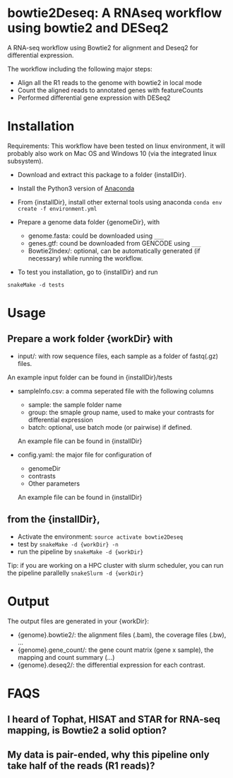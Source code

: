 # bowtie2Deseq: A RNAseq workflow using bowtie2 and DESeq2
A RNA-seq workflow using Bowtie2 for alignment and Deseq2 for differential expression.

The workflow including the following major steps:
* Align all the R1 reads to the genome with bowtie2 in local mode
* Count the aligned reads to annotated genes with featureCounts
* Performed differential gene expression with DESeq2

# Installation
Requirements: This workflow have been tested on linux environment, it will probably also work on Mac OS and Windows 10 (via the integrated linux subsystem).

* Download and extract this package to a folder {installDir}. 
* Install the Python3 version of [Anaconda](https://www.anaconda.com/download)
* From {installDir}, install other external tools using anaconda
```conda env create -f environment.yml```

* Prepare a genome data folder {genomeDir}, with
  * genome.fasta: could be downloaded using `___`
  * genes.gtf: cound be downloaded from GENCODE using `___`
  * Bowtie2Index/: optional, can be automatically generated (if necessary) while running the workflow.

* To test you installation, go to {installDir} and run
```source activate bowtie2Deseq
snakeMake -d tests
```

# Usage
## Prepare a work folder {workDir} with
  * input/: with row sequence files, each sample as a folder of fastq(.gz) files.
  
  An example input folder can be found in {installDir}/tests
  
  * sampleInfo.csv: a comma seperated file with the following columns
    * sample: the sample folder name
    * group: the smaple group name, used to make your contrasts for differential expression
    * batch: optional, use batch mode (or pairwise) if defined.
    
    An example file can be found in {installDir}
    
  * config.yaml: the major file for configuration of
    * genomeDir
    * contrasts
    * Other parameters
    
    An example file can be found in {installDir}
     
## from the {installDir},
  * Activate the environment: `source activate bowtie2Deseq`
  * test by `snakeMake -d {workDir} -n`
  * run the pipeline by `snakeMake -d {workDir}`
 
 Tip: if you are working on a HPC cluster with slurm scheduler, you can run the pipeline parallelly
 ```snakeSlurm -d {workDir}```

# Output
The output files are generated in your {workDir}:
* {genome}.bowtie2/: the alignment files (.bam), the coverage files (.bw), ...
* {genome}.gene_count/: the gene count matrix (gene x sample), the mapping and count summary (...)
* {genome}.deseq2/: the differential expression for each contrast.

# FAQS
## I heard of Tophat, HISAT and STAR for RNA-seq mapping, is Bowtie2 a solid option?
## My data is pair-ended, why this pipeline only take half of the reads (R1 reads)?

